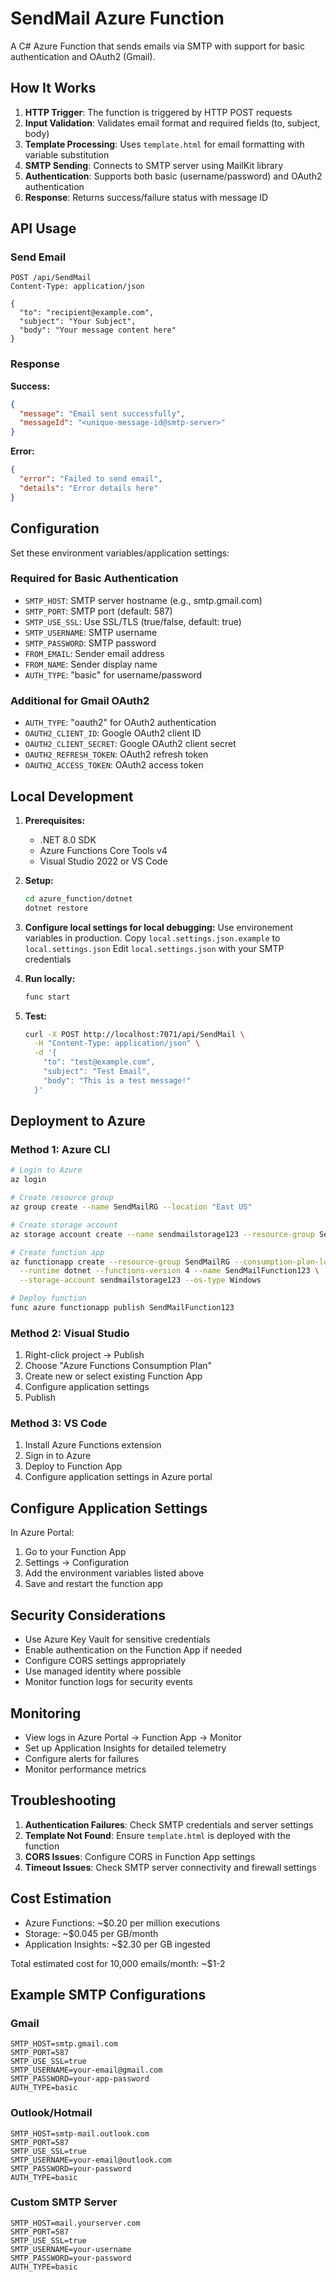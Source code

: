 # SendMail Azure Function

A C# Azure Function that sends emails via SMTP with support for basic authentication and OAuth2 (Gmail).

## How It Works

1. **HTTP Trigger**: The function is triggered by HTTP POST requests
2. **Input Validation**: Validates email format and required fields (to, subject, body)
3. **Template Processing**: Uses `template.html` for email formatting with variable substitution
4. **SMTP Sending**: Connects to SMTP server using MailKit library
5. **Authentication**: Supports both basic (username/password) and OAuth2 authentication
6. **Response**: Returns success/failure status with message ID

## API Usage

### Send Email
```
POST /api/SendMail
Content-Type: application/json

{
  "to": "recipient@example.com",
  "subject": "Your Subject",
  "body": "Your message content here"
}
```

### Response
**Success:**
```json
{
  "message": "Email sent successfully",
  "messageId": "<unique-message-id@smtp-server>"
}
```

**Error:**
```json
{
  "error": "Failed to send email",
  "details": "Error details here"
}
```

## Configuration

Set these environment variables/application settings:

### Required for Basic Authentication
- `SMTP_HOST`: SMTP server hostname (e.g., smtp.gmail.com)
- `SMTP_PORT`: SMTP port (default: 587)
- `SMTP_USE_SSL`: Use SSL/TLS (true/false, default: true)
- `SMTP_USERNAME`: SMTP username
- `SMTP_PASSWORD`: SMTP password
- `FROM_EMAIL`: Sender email address
- `FROM_NAME`: Sender display name
- `AUTH_TYPE`: "basic" for username/password

### Additional for Gmail OAuth2
- `AUTH_TYPE`: "oauth2" for OAuth2 authentication
- `OAUTH2_CLIENT_ID`: Google OAuth2 client ID
- `OAUTH2_CLIENT_SECRET`: Google OAuth2 client secret
- `OAUTH2_REFRESH_TOKEN`: OAuth2 refresh token
- `OAUTH2_ACCESS_TOKEN`: OAuth2 access token

## Local Development

1. **Prerequisites:**
   - .NET 8.0 SDK
   - Azure Functions Core Tools v4
   - Visual Studio 2022 or VS Code

2. **Setup:**
   ```bash
   cd azure_function/dotnet
   dotnet restore
   ```

3. **Configure local settings for local debugging:**
   Use environement variables in production.
   Copy `local.settings.json.example` to `local.settings.json`
   Edit `local.settings.json` with your SMTP credentials

4. **Run locally:**
   ```bash
   func start
   ```

5. **Test:**
   ```bash
   curl -X POST http://localhost:7071/api/SendMail \
     -H "Content-Type: application/json" \
     -d '{
       "to": "test@example.com",
       "subject": "Test Email",
       "body": "This is a test message!"
     }'
   ```

## Deployment to Azure

### Method 1: Azure CLI
```bash
# Login to Azure
az login

# Create resource group
az group create --name SendMailRG --location "East US"

# Create storage account
az storage account create --name sendmailstorage123 --resource-group SendMailRG --location "East US" --sku Standard_LRS

# Create function app
az functionapp create --resource-group SendMailRG --consumption-plan-location "East US" \
  --runtime dotnet --functions-version 4 --name SendMailFunction123 \
  --storage-account sendmailstorage123 --os-type Windows

# Deploy function
func azure functionapp publish SendMailFunction123
```

### Method 2: Visual Studio
1. Right-click project → Publish
2. Choose "Azure Functions Consumption Plan"
3. Create new or select existing Function App
4. Configure application settings
5. Publish

### Method 3: VS Code
1. Install Azure Functions extension
2. Sign in to Azure
3. Deploy to Function App
4. Configure application settings in Azure portal

## Configure Application Settings

In Azure Portal:
1. Go to your Function App
2. Settings → Configuration
3. Add the environment variables listed above
4. Save and restart the function app

## Security Considerations

- Use Azure Key Vault for sensitive credentials
- Enable authentication on the Function App if needed
- Configure CORS settings appropriately
- Use managed identity where possible
- Monitor function logs for security events

## Monitoring

- View logs in Azure Portal → Function App → Monitor
- Set up Application Insights for detailed telemetry
- Configure alerts for failures
- Monitor performance metrics

## Troubleshooting

1. **Authentication Failures**: Check SMTP credentials and server settings
2. **Template Not Found**: Ensure `template.html` is deployed with the function
3. **CORS Issues**: Configure CORS in Function App settings
4. **Timeout Issues**: Check SMTP server connectivity and firewall settings

## Cost Estimation

- Azure Functions: ~$0.20 per million executions
- Storage: ~$0.045 per GB/month
- Application Insights: ~$2.30 per GB ingested

Total estimated cost for 10,000 emails/month: ~$1-2

## Example SMTP Configurations

### Gmail
```
SMTP_HOST=smtp.gmail.com
SMTP_PORT=587
SMTP_USE_SSL=true
SMTP_USERNAME=your-email@gmail.com
SMTP_PASSWORD=your-app-password
AUTH_TYPE=basic
```

### Outlook/Hotmail
```
SMTP_HOST=smtp-mail.outlook.com
SMTP_PORT=587
SMTP_USE_SSL=true
SMTP_USERNAME=your-email@outlook.com
SMTP_PASSWORD=your-password
AUTH_TYPE=basic
```

### Custom SMTP Server
```
SMTP_HOST=mail.yourserver.com
SMTP_PORT=587
SMTP_USE_SSL=true
SMTP_USERNAME=your-username
SMTP_PASSWORD=your-password
AUTH_TYPE=basic
```